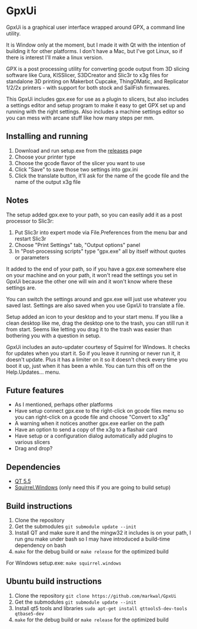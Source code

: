 # GpxUi

GpxUi is a graphical user interface wrapped around GPX, a command line utility.

It is Window only at the moment, but I made it with Qt with the intention of building
it for other platforms. I don't have a Mac, but I've got Linux, so if there is interest
I'll make a linux version.

GPX is a post processing utility for converting gcode output from 3D slicing
software like Cura, KISSlicer, S3DCreator and Slic3r to x3g files for standalone
3D printing on Makerbot Cupcake, ThingOMatic, and Replicator 1/2/2x printers - with
support for both stock and SailFish firmwares.

This GpxUi includes gpx.exe for use as a plugin to slicers, but also includes a
settings editor and setup program to make it easy to get GPX set up and running
with the right settings. Also includes a machine settings editor so you can mess
with arcane stuff like how many steps per mm.

## Installing and running

  1. Download and run setup.exe from the [releases](https://github.com/markwalGpxUi/releases/latest) page
  2. Choose your printer type
  3. Choose the gcode flavor of the slicer you want to use
  4. Click "Save" to save those two settings into gpx.ini
  5. Click the translate button, it'll ask for the name of the gcode file and
     the name of the output x3g file

## Notes

The setup added gpx.exe to your path, so you can easily add it as a post
processor to Slic3r:

  1. Put Slic3r into expert mode via File.Preferences from the menu bar and
     restart Slic3r
  2. Choose "Print Settings" tab, "Output options" panel
  3. In "Post-processing scripts" type "gpx.exe" all by itself without quotes
     or parameters

It added to the end of your path, so if you have a gpx.exe somewhere else on
your machine and on your path, it won't read the settings you set in GpxUi because
the other one will win and it won't know where these settings are.

You can switch the settings around and gpx.exe will just use whatever you saved
last.  Settings are also saved when you use GpxUi to translate a file.

Setup added an icon to your desktop and to your start menu. If you like a clean
desktop like me, drag the desktop one to the trash, you can still run it from
start. Seems like letting you drag it to the trash was easier than bothering
you with a question in setup.

GpxUi includes an auto-updater courtesy of Squirrel for Windows. It checks for
updates when you start it. So if you leave it running or never run it, it
doesn't update.  Plus it has a limiter on it so it doesn't check every time you
boot it up, just when it has been a while. You can turn this off on the
Help.Updates... menu.

## Future features

  - As I mentioned, perhaps other platforms
  - Have setup connect gpx.exe to the right-click on gcode files menu so you
    can right-click on a gcode file and choose "Convert to x3g"
  - A warning when it notices another gpx.exe earlier on the path
  - Have an option to send a copy of the x3g to a flashair card
  - Have setup or a configuration dialog automatically add plugins to various
    slicers
  - Drag and drop?

## Dependencies

- [QT 5.5](https://www.qt.io/developers)
- [Squirrel.Windows](https://github.com/Squirrel/Squirrel.Windows) (only need
  this if you are going to build setup)

## Build instructions

1. Clone the repository
2. Get the submodules `git submodule update --init`
3. Install QT and make sure it and the mingw32 it includes is on your path, I
   run gnu make under bash so I may have introduced a build-time dependency on
   bash
4. `make` for the debug build or `make release` for the optimized build

For Windows setup.exe: `make squirrel.windows`

## Ubuntu build instructions

1. Clone the repository `git clone https://github.com/markwal/GpxUi`
2. Get the submodules `git submodule update --init`
3. Install qt5 tools and libraries `sudo apt-get install qttools5-dev-tools
   qtbase5-dev`
4. `make` for the debug build or `make release` for the optimized build
